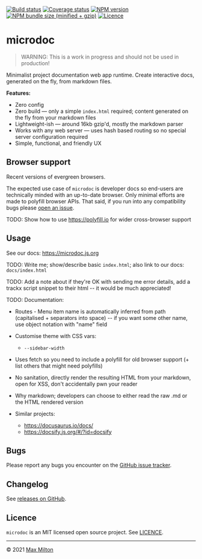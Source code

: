 [![Build status](https://img.shields.io/github/workflow/status/maxmilton/microdoc/ci)](https://github.com/maxmilton/microdoc/actions)
[![Coverage status](https://img.shields.io/codeclimate/coverage/MaxMilton/microdoc)](https://codeclimate.com/github/MaxMilton/microdoc)
[![NPM version](https://img.shields.io/npm/v/microdoc.svg)](https://www.npmjs.com/package/microdoc)
[![NPM bundle size (minified + gzip)](https://img.shields.io/bundlephobia/minzip/microdoc.svg)](https://bundlephobia.com/result?p=microdoc)
[![Licence](https://img.shields.io/github/license/maxmilton/microdoc.svg)](https://github.com/maxmilton/microdoc/blob/master/LICENSE)

# microdoc

> WARNING: This is a work in progress and should not be used in production!

Minimalist project documentation web app runtime. Create interactive docs, generated on the fly, from markdown files.

**Features:**

- Zero config
- Zero build — only a simple `index.html` required; content generated on the fly from your markdown files
- Lightweight-ish — around 16kb gzip'd, mostly the markdown parser
- Works with any web server — uses hash based routing so no special server configuration required
- Simple, functional, and friendly UX

## Browser support

Recent versions of evergreen browsers.

The expected use case of `microdoc` is developer docs so end-users are technically minded with an up-to-date browser. Only minimal efforts are made to polyfill browser APIs. That said, if you run into any compatibility bugs please [open an issue](https://github.com/maxmilton/microdoc/issues).

TODO: Show how to use https://polyfill.io for wider cross-browser support

## Usage

See our docs: <https://microdoc.js.org>

TODO: Write me; show/describe basic `index.html`; also link to our docs: `docs/index.html`

TODO: Add a note about if they're OK with sending me error details, add a trackx script snippet to their html -- it would be much appreciated!

TODO: Documentation:

- Routes - Menu item name is automatically inferred from path (capitalised + separators into space) -- if you want some other name, use object notation with "name" field
- Customise theme with CSS vars:
  - `--sidebar-width`
- Uses fetch so you need to include a polyfill for old browser support (+ list others that might need polyfills)
- No sanitation, directly render the resulting HTML from your markdown, open for XSS, don't accidentally pwn your reader
- Why markdown; developers can choose to either read the raw .md or the HTML rendered version

- Similar projects:
  - https://docusaurus.io/docs/
  - https://docsify.js.org/#/?id=docsify

## Bugs

Please report any bugs you encounter on the [GitHub issue tracker](https://github.com/maxmilton/microdoc/issues).

## Changelog

See [releases on GitHub](https://github.com/maxmilton/microdoc/releases).

## Licence

`microdoc` is an MIT licensed open source project. See [LICENCE](https://github.com/maxmilton/microdoc/blob/master/LICENCE).

---

© 2021 [Max Milton](https://maxmilton.com)
